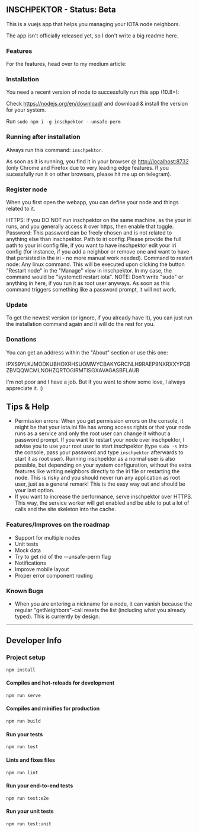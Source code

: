 ## INSCHPEKTOR - Status: Beta

This is a vuejs app that helps you managing your IOTA node neighbors.

The app isn't officially released yet, so I don't write a big readme here.

### Features

For the features, head over to my medium article: <coming soon>

### Installation

You need a recent version of node to successfully run this app (10.8+):

Check https://nodejs.org/en/download/ and download & install the version for your system.

Run `sudo npm i -g inschpektor --unsafe-perm`

### Running after installation

Always run this command: `inschpektor`.

As soon as it is running, you find it in your browser @ <http://localhost:8732> (only Chrome and Firefox due to very leading edge features. If you sucessfully run it on other browsers, please hit me up on telegram).

### Register node

When you first open the webapp, you can define your node and things related to it.

HTTPS: If you DO NOT run inschpektor on the same machine, as the your iri runs, and you generally access it over https, then enable that toggle.
Password: This password can be freely chosen and is not related to anything else than inschpektor.
Path to iri config: Please provide the full path to your iri config file, if you want to have inschpektor edit your iri config (for instance, if you add a neighbor or remove one and want to have that persisted in the iri - no more manual work needed).
Command to restart node: Any linux command. This will be executed upon clicking the button "Restart node" in the "Manage" view in inschpektor. In my case, the command would be "systemctl restart iota". NOTE: Don't write "sudo" or anything in here, if you run it as root user anyways. As soon as this command triggers something like a password prompt, it will not work.

### Update

To get the newest version (or ignore, if you already have it), you can just run the installation command again and it will do the rest for you.

### Donations

You can get an address within the "About" section or use this one:

IPXS9YLKJMODKUBHOXRHSUOMWYCBAKYGRCNLH9RAEP9NXRXXYPGBZBVQQWCMLNOHZQRTOGIRMTISGXAVAGASBFLAUB

I'm not poor and I have a job. But if you want to show some love, I always appreciate it. :)

## Tips & Help

- Permission errors: When you get permission errors on the console, it might be that your iota.ini file has wrong access rights or that your node runs as a service and only the root user can change it without a password prompt. If you want to restart your node over inschpektor, I advise you to use your root user to start inschpektor (type `sudo -s` into the console, pass your password and type `inschpektor` afterwards to start it as root user). Running inschpektor as a normal user is also possible, but depending on your system configuration, without the extra features like writing neighbors directly to the iri file or restarting the node. This is risky and you should never run any application as root user, just as a general remark! This is the easy way out and should be your last option.
- If you want to increase the performance, serve inschpektor over HTTPS. This way, the service worker will get enabled and be able to put a lot of calls and the site skeleton into the cache.

### Features/Improves on the roadmap

- Support for multiple nodes
- Unit tests
- Mock data
- Try to get rid of the --unsafe-perm flag
- Notifications
- Improve mobile layout
- Proper error component routing

### Known Bugs

- When you are entering a nickname for a node, it can vanish because the regular "getNeighbors"-call resets the list (including what you already typed). This is currently by design.

-------

## Developer Info

### Project setup
```
npm install
```

#### Compiles and hot-reloads for development
```
npm run serve
```

#### Compiles and minifies for production
```
npm run build
```

#### Run your tests
```
npm run test
```

#### Lints and fixes files
```
npm run lint
```

#### Run your end-to-end tests
```
npm run test:e2e
```

#### Run your unit tests
```
npm run test:unit
```
